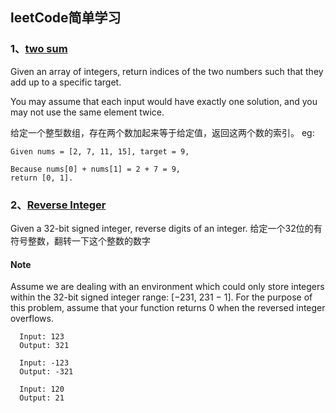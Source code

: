 ## leetCode简单学习
### 1、[two sum](https://github.com/CarberryChai/My-LeetCode/blob/master/src/twosum.js)
Given an array of integers, return indices of the two numbers such that they add up to a specific target.

You may assume that each input would have exactly one solution, and you may not use the same element twice.

给定一个整型数组，存在两个数加起来等于给定值，返回这两个数的索引。
eg:
```
Given nums = [2, 7, 11, 15], target = 9,

Because nums[0] + nums[1] = 2 + 7 = 9,
return [0, 1].
```
### 2、[Reverse Integer](https://github.com/CarberryChai/My-LeetCode/blob/master/src/reverseInteger.js)
Given a 32-bit signed integer, reverse digits of an integer.
给定一个32位的有符号整数，翻转一下这个整数的数字
#### Note
Assume we are dealing with an environment which could only store integers within the 32-bit signed integer range: [−231,  231 − 1]. For the purpose of this problem, assume that your function returns 0 when the reversed integer overflows.
```
  Input: 123
  Output: 321

  Input: -123
  Output: -321

  Input: 120
  Output: 21
```
